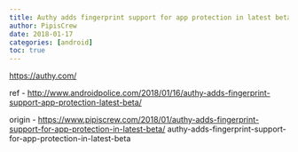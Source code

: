 ```yaml
---
title: Authy adds fingerprint support for app protection in latest beta
author: PipisCrew
date: 2018-01-17
categories: [android]
toc: true
---
```


https://authy.com/

ref - http://www.androidpolice.com/2018/01/16/authy-adds-fingerprint-support-app-protection-latest-beta/

origin - https://www.pipiscrew.com/2018/01/authy-adds-fingerprint-support-for-app-protection-in-latest-beta/ authy-adds-fingerprint-support-for-app-protection-in-latest-beta